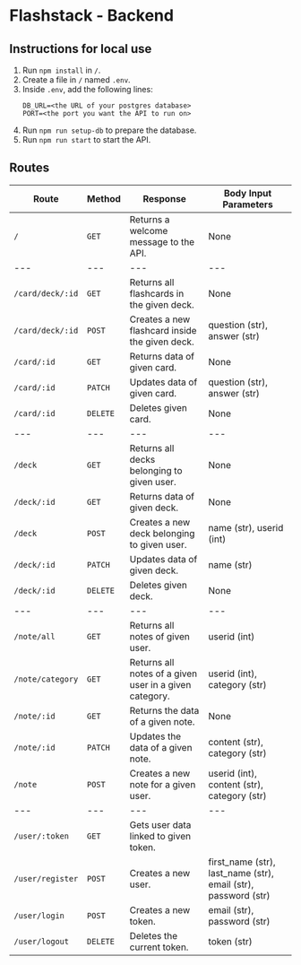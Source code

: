 # Flashstack - Backend

## Instructions for local use

1. Run `npm install` in `/`.
2. Create a file in `/` named `.env`.
3. Inside `.env`, add the following lines:
    ```
    DB_URL=<the URL of your postgres database>
    PORT=<the port you want the API to run on>
    ```
4. Run `npm run setup-db` to prepare the database.
5. Run `npm run start` to start the API.

## Routes


| Route | Method | Response | Body Input Parameters
| --- | --- | --- | --- |
| `/` | `GET` | Returns a welcome message to the API. | None
| --- | --- | --- | --- |
| `/card/deck/:id` | `GET` | Returns all flashcards in the given deck. | None
| `/card/deck/:id` | `POST` | Creates a new flashcard inside the given deck. | question (str), answer (str)
| `/card/:id` | `GET` | Returns data of given card. | None
| `/card/:id` | `PATCH` | Updates data of given card. | question (str), answer (str)
| `/card/:id` | `DELETE` | Deletes given card. | None
| --- | --- | --- | --- |
| `/deck` | `GET` | Returns all decks belonging to given user. | None
| `/deck/:id` | `GET` | Returns data of given deck. | None
| `/deck` | `POST` | Creates a new deck belonging to given user. | name (str), userid (int)
| `/deck/:id` | `PATCH` | Updates data of given deck. | name (str)
| `/deck/:id` | `DELETE` | Deletes given deck. | None
| --- | --- | --- | --- |
| `/note/all` | `GET` | Returns all notes of given user. | userid (int)
| `/note/category` | `GET` | Returns all notes of a given user in a given category. | userid (int), category (str)
| `/note/:id` | `GET` | Returns the data of a given note. | None
| `/note/:id` | `PATCH` | Updates the data of a given note. | content (str), category (str)
| `/note` | `POST` | Creates a new note for a given user. | userid (int), content (str), category (str)
| --- | --- | --- | --- |
| `/user/:token` | `GET` | Gets user data linked to given token. | 
| `/user/register` | `POST` | Creates a new user. | first_name (str), last_name (str), email (str), password (str)
| `/user/login` | `POST` | Creates a new token. | email (str), password (str)
| `/user/logout` | `DELETE` | Deletes the current token. | token (str)


